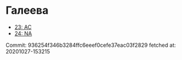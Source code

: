 # Галеева
- [23: AC](23.md)
- [24: NA](24.md)

Commit: 936254f346b3284ffc6eeef0cefe37eac03f2829
 fetched at: 20201027-153215
